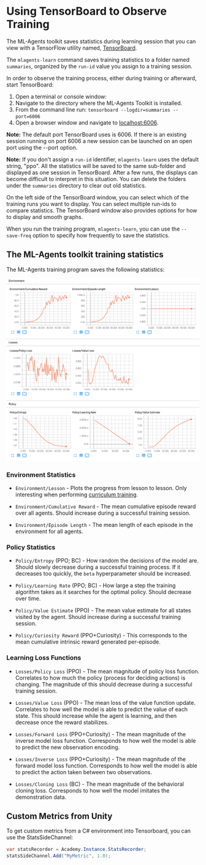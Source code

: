 # Using TensorBoard to Observe Training

The ML-Agents toolkit saves statistics during learning session that you can view
with a TensorFlow utility named,
[TensorBoard](https://www.tensorflow.org/programmers_guide/summaries_and_tensorboard).

The `mlagents-learn` command saves training statistics to a folder named
`summaries`, organized by the `run-id` value you assign to a training session.

In order to observe the training process, either during training or afterward,
start TensorBoard:

1. Open a terminal or console window:
1. Navigate to the directory where the ML-Agents Toolkit is installed.
1. From the command line run: `tensorboard --logdir=summaries --port=6006`
1. Open a browser window and navigate to
   [localhost:6006](http://localhost:6006).

**Note:** The default port TensorBoard uses is 6006. If there is an existing
session running on port 6006 a new session can be launched on an open port using
the --port option.

**Note:** If you don't assign a `run-id` identifier, `mlagents-learn` uses the
default string, "ppo". All the statistics will be saved to the same sub-folder
and displayed as one session in TensorBoard. After a few runs, the displays can
become difficult to interpret in this situation. You can delete the folders
under the `summaries` directory to clear out old statistics.

On the left side of the TensorBoard window, you can select which of the training
runs you want to display. You can select multiple run-ids to compare statistics.
The TensorBoard window also provides options for how to display and smooth
graphs.

When you run the training program, `mlagents-learn`, you can use the
`--save-freq` option to specify how frequently to save the statistics.

## The ML-Agents toolkit training statistics

The ML-Agents training program saves the following statistics:

![Example TensorBoard Run](images/mlagents-TensorBoard.png)

### Environment Statistics

- `Environment/Lesson` - Plots the progress from lesson to lesson. Only
  interesting when performing
  [curriculum training](Training-Curriculum-Learning.md).

- `Environment/Cumulative Reward` - The mean cumulative episode reward over all
  agents. Should increase during a successful training session.

- `Environment/Episode Length` - The mean length of each episode in the
  environment for all agents.

### Policy Statistics

- `Policy/Entropy` (PPO; BC) - How random the decisions of the model are. Should
  slowly decrease during a successful training process. If it decreases too
  quickly, the `beta` hyperparameter should be increased.

- `Policy/Learning Rate` (PPO; BC) - How large a step the training algorithm
  takes as it searches for the optimal policy. Should decrease over time.

- `Policy/Value Estimate` (PPO) - The mean value estimate for all states visited
  by the agent. Should increase during a successful training session.

- `Policy/Curiosity Reward` (PPO+Curiosity) - This corresponds to the mean
  cumulative intrinsic reward generated per-episode.

### Learning Loss Functions

- `Losses/Policy Loss` (PPO) - The mean magnitude of policy loss function.
  Correlates to how much the policy (process for deciding actions) is changing.
  The magnitude of this should decrease during a successful training session.

- `Losses/Value Loss` (PPO) - The mean loss of the value function update.
  Correlates to how well the model is able to predict the value of each state.
  This should increase while the agent is learning, and then decrease once the
  reward stabilizes.

- `Losses/Forward Loss` (PPO+Curiosity) - The mean magnitude of the inverse
  model loss function. Corresponds to how well the model is able to predict the
  new observation encoding.

- `Losses/Inverse Loss` (PPO+Curiosity) - The mean magnitude of the forward
  model loss function. Corresponds to how well the model is able to predict the
  action taken between two observations.

- `Losses/Cloning Loss` (BC) - The mean magnitude of the behavioral cloning
  loss. Corresponds to how well the model imitates the demonstration data.

## Custom Metrics from Unity

To get custom metrics from a C# environment into Tensorboard, you can use the
StatsSideChannel:

```csharp
var statsRecorder = Academy.Instance.StatsRecorder;
statsSideChannel.Add("MyMetric", 1.0);
```
